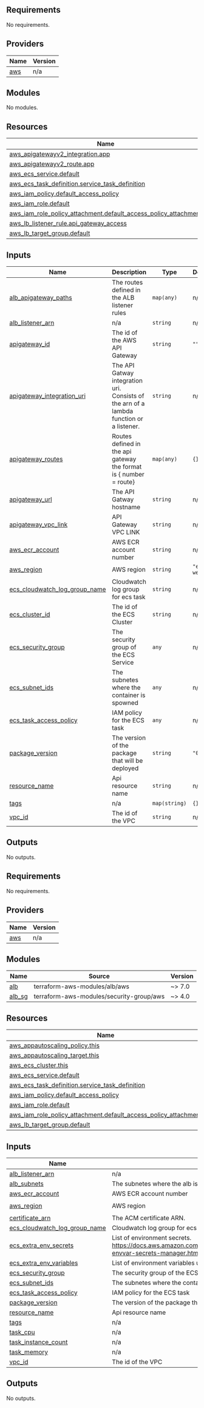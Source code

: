 ## Requirements

No requirements.

## Providers

| Name | Version |
|------|---------|
| <a name="provider_aws"></a> [aws](#provider\_aws) | n/a |

## Modules

No modules.

## Resources

| Name | Type |
|------|------|
| [aws_apigatewayv2_integration.app](https://registry.terraform.io/providers/hashicorp/aws/latest/docs/resources/apigatewayv2_integration) | resource |
| [aws_apigatewayv2_route.app](https://registry.terraform.io/providers/hashicorp/aws/latest/docs/resources/apigatewayv2_route) | resource |
| [aws_ecs_service.default](https://registry.terraform.io/providers/hashicorp/aws/latest/docs/resources/ecs_service) | resource |
| [aws_ecs_task_definition.service_task_definition](https://registry.terraform.io/providers/hashicorp/aws/latest/docs/resources/ecs_task_definition) | resource |
| [aws_iam_policy.default_access_policy](https://registry.terraform.io/providers/hashicorp/aws/latest/docs/resources/iam_policy) | resource |
| [aws_iam_role.default](https://registry.terraform.io/providers/hashicorp/aws/latest/docs/resources/iam_role) | resource |
| [aws_iam_role_policy_attachment.default_access_policy_attachment](https://registry.terraform.io/providers/hashicorp/aws/latest/docs/resources/iam_role_policy_attachment) | resource |
| [aws_lb_listener_rule.api_gateway_access](https://registry.terraform.io/providers/hashicorp/aws/latest/docs/resources/lb_listener_rule) | resource |
| [aws_lb_target_group.default](https://registry.terraform.io/providers/hashicorp/aws/latest/docs/resources/lb_target_group) | resource |

## Inputs

| Name | Description | Type | Default | Required |
|------|-------------|------|---------|:--------:|
| <a name="input_alb_apigateway_paths"></a> [alb\_apigateway\_paths](#input\_alb\_apigateway\_paths) | The routes defined in the ALB listener rules | `map(any)` | n/a | yes |
| <a name="input_alb_listener_arn"></a> [alb\_listener\_arn](#input\_alb\_listener\_arn) | n/a | `string` | n/a | yes |
| <a name="input_apigateway_id"></a> [apigateway\_id](#input\_apigateway\_id) | The id of the AWS API Gateway | `string` | `""` | no |
| <a name="input_apigateway_integration_uri"></a> [apigateway\_integration\_uri](#input\_apigateway\_integration\_uri) | The API Gatway integration uri. Consists of the arn of a lambda function or a listener. | `string` | n/a | yes |
| <a name="input_apigateway_routes"></a> [apigateway\_routes](#input\_apigateway\_routes) | Routes defined in the api gateway the format is { number = route} | `map(any)` | `{}` | no |
| <a name="input_apigateway_url"></a> [apigateway\_url](#input\_apigateway\_url) | The API Gatway hostname | `string` | n/a | yes |
| <a name="input_apigateway_vpc_link"></a> [apigateway\_vpc\_link](#input\_apigateway\_vpc\_link) | API Gateway VPC LINK | `string` | n/a | yes |
| <a name="input_aws_ecr_account"></a> [aws\_ecr\_account](#input\_aws\_ecr\_account) | AWS ECR account number | `string` | n/a | yes |
| <a name="input_aws_region"></a> [aws\_region](#input\_aws\_region) | AWS region | `string` | `"eu-west-1"` | no |
| <a name="input_ecs_cloudwatch_log_group_name"></a> [ecs\_cloudwatch\_log\_group\_name](#input\_ecs\_cloudwatch\_log\_group\_name) | Cloudwatch log group for ecs task | `string` | n/a | yes |
| <a name="input_ecs_cluster_id"></a> [ecs\_cluster\_id](#input\_ecs\_cluster\_id) | The id of the ECS Cluster | `string` | n/a | yes |
| <a name="input_ecs_security_group"></a> [ecs\_security\_group](#input\_ecs\_security\_group) | The security group of the ECS Service | `any` | n/a | yes |
| <a name="input_ecs_subnet_ids"></a> [ecs\_subnet\_ids](#input\_ecs\_subnet\_ids) | The subnetes where the container is spowned | `any` | n/a | yes |
| <a name="input_ecs_task_access_policy"></a> [ecs\_task\_access\_policy](#input\_ecs\_task\_access\_policy) | IAM policy for the ECS task | `any` | n/a | yes |
| <a name="input_package_version"></a> [package\_version](#input\_package\_version) | The version of the package that will be deployed | `string` | `"0.0.0"` | no |
| <a name="input_resource_name"></a> [resource\_name](#input\_resource\_name) | Api resource name | `string` | n/a | yes |
| <a name="input_tags"></a> [tags](#input\_tags) | n/a | `map(string)` | `{}` | no |
| <a name="input_vpc_id"></a> [vpc\_id](#input\_vpc\_id) | The id of the VPC | `string` | n/a | yes |

## Outputs

No outputs.

<!-- BEGIN_TF_DOCS -->
## Requirements

No requirements.

## Providers

| Name | Version |
|------|---------|
| <a name="provider_aws"></a> [aws](#provider\_aws) | n/a |

## Modules

| Name | Source | Version |
|------|--------|---------|
| <a name="module_alb"></a> [alb](#module\_alb) | terraform-aws-modules/alb/aws | ~> 7.0 |
| <a name="module_alb_sg"></a> [alb\_sg](#module\_alb\_sg) | terraform-aws-modules/security-group/aws | ~> 4.0 |

## Resources

| Name | Type |
|------|------|
| [aws_appautoscaling_policy.this](https://registry.terraform.io/providers/hashicorp/aws/latest/docs/resources/appautoscaling_policy) | resource |
| [aws_appautoscaling_target.this](https://registry.terraform.io/providers/hashicorp/aws/latest/docs/resources/appautoscaling_target) | resource |
| [aws_ecs_cluster.this](https://registry.terraform.io/providers/hashicorp/aws/latest/docs/resources/ecs_cluster) | resource |
| [aws_ecs_service.default](https://registry.terraform.io/providers/hashicorp/aws/latest/docs/resources/ecs_service) | resource |
| [aws_ecs_task_definition.service_task_definition](https://registry.terraform.io/providers/hashicorp/aws/latest/docs/resources/ecs_task_definition) | resource |
| [aws_iam_policy.default_access_policy](https://registry.terraform.io/providers/hashicorp/aws/latest/docs/resources/iam_policy) | resource |
| [aws_iam_role.default](https://registry.terraform.io/providers/hashicorp/aws/latest/docs/resources/iam_role) | resource |
| [aws_iam_role_policy_attachment.default_access_policy_attachment](https://registry.terraform.io/providers/hashicorp/aws/latest/docs/resources/iam_role_policy_attachment) | resource |
| [aws_lb_target_group.default](https://registry.terraform.io/providers/hashicorp/aws/latest/docs/resources/lb_target_group) | resource |

## Inputs

| Name | Description | Type | Default | Required |
|------|-------------|------|---------|:--------:|
| <a name="input_alb_listener_arn"></a> [alb\_listener\_arn](#input\_alb\_listener\_arn) | n/a | `string` | n/a | yes |
| <a name="input_alb_subnets"></a> [alb\_subnets](#input\_alb\_subnets) | The subnetes where the alb is created | `any` | n/a | yes |
| <a name="input_aws_ecr_account"></a> [aws\_ecr\_account](#input\_aws\_ecr\_account) | AWS ECR account number | `string` | n/a | yes |
| <a name="input_aws_region"></a> [aws\_region](#input\_aws\_region) | AWS region | `string` | `"eu-west-1"` | no |
| <a name="input_certificate_arn"></a> [certificate\_arn](#input\_certificate\_arn) | The ACM certificate ARN. | `string` | n/a | yes |
| <a name="input_ecs_cloudwatch_log_group_name"></a> [ecs\_cloudwatch\_log\_group\_name](#input\_ecs\_cloudwatch\_log\_group\_name) | Cloudwatch log group for ecs task | `string` | n/a | yes |
| <a name="input_ecs_extra_env_secrets"></a> [ecs\_extra\_env\_secrets](#input\_ecs\_extra\_env\_secrets) | List of environment secrets. https://docs.aws.amazon.com/AmazonECS/latest/developerguide/secrets-envvar-secrets-manager.html | `list(any)` | `[]` | no |
| <a name="input_ecs_extra_env_variables"></a> [ecs\_extra\_env\_variables](#input\_ecs\_extra\_env\_variables) | List of environment variables used in the ecs deployment. | `list(any)` | `[]` | no |
| <a name="input_ecs_security_group"></a> [ecs\_security\_group](#input\_ecs\_security\_group) | The security group of the ECS Service | `any` | n/a | yes |
| <a name="input_ecs_subnet_ids"></a> [ecs\_subnet\_ids](#input\_ecs\_subnet\_ids) | The subnetes where the container is spowned | `any` | n/a | yes |
| <a name="input_ecs_task_access_policy"></a> [ecs\_task\_access\_policy](#input\_ecs\_task\_access\_policy) | IAM policy for the ECS task | `any` | n/a | yes |
| <a name="input_package_version"></a> [package\_version](#input\_package\_version) | The version of the package that will be deployed | `string` | `"0.0.0"` | no |
| <a name="input_resource_name"></a> [resource\_name](#input\_resource\_name) | Api resource name | `string` | n/a | yes |
| <a name="input_tags"></a> [tags](#input\_tags) | n/a | `map(string)` | `{}` | no |
| <a name="input_task_cpu"></a> [task\_cpu](#input\_task\_cpu) | n/a | `number` | `256` | no |
| <a name="input_task_instance_count"></a> [task\_instance\_count](#input\_task\_instance\_count) | n/a | `number` | `1` | no |
| <a name="input_task_memory"></a> [task\_memory](#input\_task\_memory) | n/a | `number` | `512` | no |
| <a name="input_vpc_id"></a> [vpc\_id](#input\_vpc\_id) | The id of the VPC | `string` | n/a | yes |

## Outputs

No outputs.
<!-- END_TF_DOCS -->